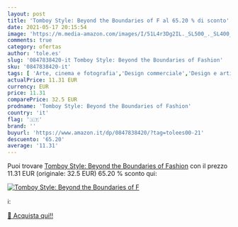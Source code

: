 ```yaml
---
layout: post
title: 'Tomboy Style: Beyond the Boundaries of F al 65.20 % di sconto'
date: 2021-05-17 20:15:54
image: 'https://m.media-amazon.com/images/I/51L4r3Dg2IL._SL500_._SL400_.jpg'
comments: true
category: ofertas
author: 'tole.es'
slug: '0847838420-it Tomboy Style: Beyond the Boundaries of Fashion'
sku: '0847838420-it'
tags: [ 'Arte, cinema e fotografia','Design commerciale','Design e arti decorative','Design e grafica','Fotografia','Fotografia di moda','Libri','Lifestyle e guide allo stile','Moda e Design','Storia e critica del design','Tempo libero', ]
actualPrice: 11.31 EUR
currency: EUR
price: 11.31
comparePrice: 32.5 EUR
prodname: 'Tomboy Style: Beyond the Boundaries of Fashion'
country: 'it'
flag: '🇮🇹'
brand: ''
buyurl: 'https://www.amazon.it/dp/0847838420/?tag=tolees00-21'
descuento: '65.20'
average: '11.31'
---
```


Puoi trovare [Tomboy Style: Beyond the Boundaries of Fashion](https://www.amazon.it/dp/0847838420/?tag=tolees00-21) con il prezzo 11.31 EUR (originale: 32.5 EUR) 65.20 % sconto qui:

[![Tomboy Style: Beyond the Boundaries of F](https://m.media-amazon.com/images/I/51L4r3Dg2IL._SL500_._SL400_.jpg)](https://www.amazon.it/dp/0847838420/?tag=tolees00-21)

ℹ️:


[🛒 Acquista qui!!](https://www.amazon.it/dp/0847838420/?tag=tolees00-21)
